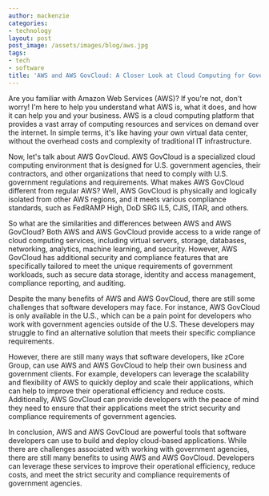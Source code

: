 ```yaml
---
author: mackenzie
categories:
- technology
layout: post
post_image: /assets/images/blog/aws.jpg
tags:
- tech
- software
title: 'AWS and AWS GovCloud: A Closer Look at Cloud Computing for Government Workloads'
---
```


Are you familiar with Amazon Web Services (AWS)? If you're not, don't worry! I'm here to help you understand what AWS is, what it does, and how it can help you and your business. AWS is a cloud computing platform that provides a vast array of computing resources and services on demand over the internet. In simple terms, it's like having your own virtual data center, without the overhead costs and complexity of traditional IT infrastructure.

Now, let's talk about AWS GovCloud. AWS GovCloud is a specialized cloud computing environment that is designed for U.S. government agencies, their contractors, and other organizations that need to comply with U.S. government regulations and requirements. What makes AWS GovCloud different from regular AWS? Well, AWS GovCloud is physically and logically isolated from other AWS regions, and it meets various compliance standards, such as FedRAMP High, DoD SRG IL5, CJIS, ITAR, and others.

So what are the similarities and differences between AWS and AWS GovCloud? Both AWS and AWS GovCloud provide access to a wide range of cloud computing services, including virtual servers, storage, databases, networking, analytics, machine learning, and security. However, AWS GovCloud has additional security and compliance features that are specifically tailored to meet the unique requirements of government workloads, such as secure data storage, identity and access management, compliance reporting, and auditing.

Despite the many benefits of AWS and AWS GovCloud, there are still some challenges that software developers may face. For instance, AWS GovCloud is only available in the U.S., which can be a pain point for developers who work with government agencies outside of the U.S. These developers may struggle to find an alternative solution that meets their specific compliance requirements.

However, there are still many ways that software developers, like zCore Group, can use AWS and AWS GovCloud to help their own business and government clients. For example, developers can leverage the scalability and flexibility of AWS to quickly deploy and scale their applications, which can help to improve their operational efficiency and reduce costs. Additionally, AWS GovCloud can provide developers with the peace of mind they need to ensure that their applications meet the strict security and compliance requirements of government agencies.

In conclusion, AWS and AWS GovCloud are powerful tools that software developers can use to build and deploy cloud-based applications. While there are challenges associated with working with government agencies, there are still many benefits to using AWS and AWS GovCloud. Developers can leverage these services to improve their operational efficiency, reduce costs, and meet the strict security and compliance requirements of government agencies.